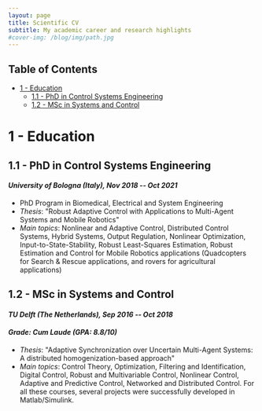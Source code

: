 ```yaml
---
layout: page
title: Scientific CV
subtitle: My academic career and research highlights
#cover-img: /blog/img/path.jpg
---
```


## Table of Contents
- [1 - Education](#1---education)
    - [1.1 - PhD in Control Systems Engineering](#11---phd-in-control-systems-engineering)
    - [1.2 - MSc in Systems and Control](#12---msc-in-systems-and-control)

# 1 - Education

## 1.1 - PhD in Control Systems Engineering
#### _University of Bologna (Italy), Nov 2018 -- Oct 2021_

- PhD Program in Biomedical, Electrical and System Engineering
- _Thesis_: "Robust Adaptive Control with Applications to Multi-Agent Systems and Mobile Robotics"
- _Main topics_: Nonlinear and Adaptive Control, Distributed Control Systems, Hybrid Systems, Output Regulation, Nonlinear Optimization, Input-to-State-Stability, Robust Least-Squares Estimation, Robust Estimation and Control for Mobile Robotics applications (Quadcopters for Search & Rescue applications, and rovers for agricultural applications)

## 1.2 - MSc in Systems and Control
#### _TU Delft (The Netherlands), Sep 2016 -- Oct 2018_
#### _Grade: Cum Laude (GPA: 8.8/10)_

- _Thesis_: "Adaptive Synchronization over Uncertain Multi-Agent Systems: A distributed homogenization-based approach"
- _Main topics_: Control Theory, Optimization, Filtering and Identification, Digital Control, Robust and Multivariable
Control, Nonlinear Control, Adaptive and Predictive Control, Networked and Distributed Control. For all
these courses, several projects were successfully developed in Matlab/Simulink.
